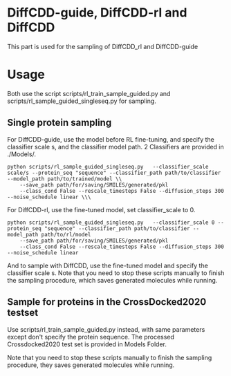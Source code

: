 # DiffCDD-guide, DiffCDD-rl and DiffCDD
This part is used for the sampling of DiffCDD_rl and DiffCDD-guide

# Usage
Both use the script scripts/rl_train_sample_guided.py and scripts/rl_sample_guided_singleseq.py for sampling.
## Single protein sampling
For DiffCDD-guide, use the model before RL fine-tuning, and specify the classifier scale s, and the classifier model path. 2 Classifiers are provided in ./Models/.
```
python scripts/rl_sample_guided_singleseq.py   --classifier_scale scale/s --protein_seq "sequence" --classifier_path path/to/classifier --model_path path/to/trained/model \\
    --save_path path/for/saving/SMILES/generated/pkl
    --class_cond False --rescale_timesteps False --diffusion_steps 300 --noise_schedule linear \\\
```

For DiffCDD-rl, use the fine-tuned model, set classifier_scale to 0.
```
python scripts/rl_sample_guided_singleseq.py   --classifier_scale 0 --protein_seq "sequence" --classifier_path path/to/classifier --model_path path/to/rl/model
    --save_path path/for/saving/SMILES/generated/pkl
    --class_cond False --rescale_timesteps False --diffusion_steps 300 --noise_schedule linear
```
And to sample with DiffCDD, use the fine-tuned model and specify the classifier scale s.
Note that you need to stop these scripts manually to finish the sampling procedure, which saves generated molecules while running.

## Sample for proteins in the CrossDocked2020 testset
Use scripts/rl_train_sample_guided.py instead, with same parameters except don't specify the protein sequence.
The processed Crossdocked2020 test set is provided in Models Folder.

Note that you need to stop these scripts manually to finish the sampling procedure, they saves generated molecules while running.
